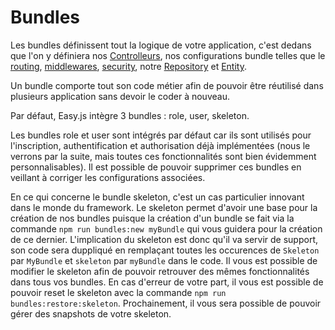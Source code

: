 # Bundles

Les bundles définissent tout la logique de votre application, c'est dedans que l'on y définiera nos [Controlleurs](controller.md), nos configurations bundle telles que le [routing](routing.md), [middlewares](middlewares.md), [security](security.md), notre [Repository](repository.md) et [Entity](entity.md).

Un bundle comporte tout son code métier afin de pouvoir être réutilisé dans plusieurs application sans devoir le coder à nouveau.

Par défaut, Easy.js intègre 3 bundles : role, user, skeleton.

Les bundles role et user sont intégrés par défaut car ils sont utilisés pour l'inscription, authentification et authorisation déjà implémentées (nous le verrons par la suite, mais toutes ces fonctionnalités sont bien évidemment personnalisables). Il est possible de pouvoir supprimer ces bundles en veillant à corriger les configurations associées.

En ce qui concerne le bundle skeleton, c'est un cas particulier innovant dans le monde du framework. Le skeleton permet d'avoir une base pour la création de nos bundles puisque la création d'un bundle se fait via la commande `npm run bundles:new myBundle` qui vous guidera pour la création de ce dernier. L'implication du skeleton est donc qu'il va servir de support, son code sera duppliqué en remplaçant toutes les occurences de `Skeleton` par `MyBundle` et `skeleton` par `myBundle` dans le code. Il vous est possible de modifier le skeleton afin de pouvoir retrouver des mêmes fonctionnalités dans tous vos bundles. En cas d'erreur de votre part, il vous est possible de pouvoir reset le skeleton avec la commande `npm run bundles:restore:skeleton`. Prochainement, il vous sera possible de pouvoir gérer des snapshots de votre skeleton.

